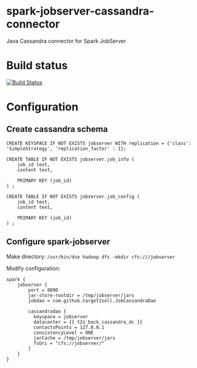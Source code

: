 # spark-jobserver-cassandra-connector

Java  Cassandra connector for Spark JobServer


# Build status

[![Build Status](https://travis-ci.org/target2sell/spark-jobserver-cassandra-connector.svg)](https://travis-ci.org/target2sell/spark-jobserver-cassandra-connector)

# Configuration

## Create cassandra schema

```
CREATE KEYSPACE IF NOT EXISTS jobserver WITH replication = {'class': 'SimpleStrategy', 'replication_factor' : 1};

CREATE TABLE IF NOT EXISTS jobserver.job_info (
    job_id text,
    content text,

    PRIMARY KEY (job_id)
) ;

CREATE TABLE IF NOT EXISTS jobserver.job_config (
    job_id text,
    content text,

    PRIMARY KEY (job_id)
) ;
```

## Configure spark-jobserver

Make directory: `/usr/bin/dse hadoop dfs -mkdir cfs:///jobserver`

Modify configuration:

```
spark {
    jobserver {
        port = 8090
        jar-store-rootdir = /tmp/jobserver/jars
        jobdao = com.github.target2sell.JobCassandraDao
    
        cassandradao {
          keyspace = jobserver
          datacenter = {{ t2s_back_cassandra_dc }}
          contactsPoints = 127.0.0.1
          consistencyLevel = ONE
          jarCache = /tmp/jobserver/jars
          fsUri = "cfs://jobserver/"
        }
    }
}
```

